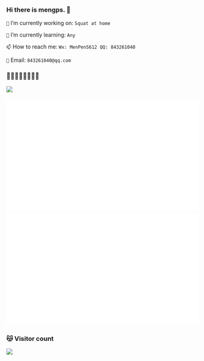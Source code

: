 <!--
**mengps/mengps** is a ✨ _special_ ✨ repository because its `README.md` (this file) appears on your GitHub profile.

- 🔭 I’m currently working on ...
- 🌱 I’m currently learning ...
- 👯 I’m looking to collaborate on ...
- 🤔 I’m looking for help with ...
- 💬 Ask me about ...
- 📫 How to reach me: ...
- 😄 Pronouns: ...
- ⚡ Fun fact: `no monney`
-->

### Hi there is mengps. 👋

`🔭` I’m currently working on: `Squat at home`

`🌱` I’m currently learning: `Any`

`📫` How to reach me: `Wx: MenPenS612 QQ: 843261040`

`📮` Email: `843261040@qq.com`

### 🍉🍉🍉🍉🍉🍉🍉🍉

![](https://github-readme-stats-eight-theta.vercel.app/api?username=mengps&hide_border=true&show_icons=true&theme=bear&include_all_commits=true&count_private=true)

![](https://raw.githubusercontent.com/mengps/github-stats-transparent/output/generated/overview.svg)
![](https://raw.githubusercontent.com/mengps/github-stats-transparent/output/generated/languages.svg)

### 😽 Visitor count
![](https://profile-counter.glitch.me/mengps/count.svg)
